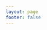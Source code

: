 ```yaml
---
layout: page
footer: false
---
```

<GameEntranceV id="h5doubledragon" src="/classic/emulatorJS-4.0.12/games/doubledragon/index.html?language=en-US" :resetHeight=false></GameEntranceV>